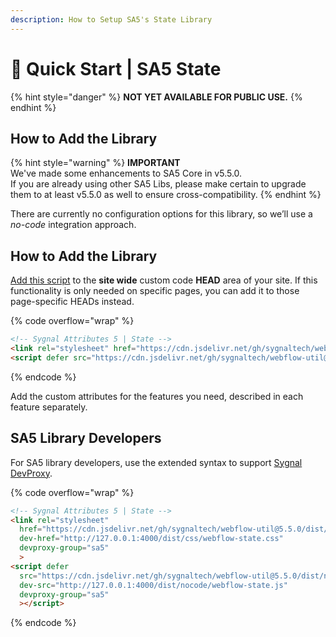 ```yaml
---
description: How to Setup SA5's State Library
---
```


# 🚀 Quick Start | SA5 State

{% hint style="danger" %}
**NOT YET AVAILABLE FOR PUBLIC USE.**
{% endhint %}

## How to Add the Library   <a href="#step-1---add-the-library" id="step-1---add-the-library"></a>

{% hint style="warning" %}
**IMPORTANT** \
We've made some enhancements to SA5 Core in v5.5.0. \
If you are already using other SA5 Libs, please make certain to upgrade them to at least v5.5.0 as well to ensure cross-compatibility.&#x20;
{% endhint %}

There are currently no configuration options for this library, so we’ll use a _no-code_ integration approach.

## How to Add the Library <a href="#step-1---add-the-library" id="step-1---add-the-library"></a>

[Add this script](../overview/how-to-add-custom-code.md) to the **site wide** custom code **HEAD** area of your site. If this functionality is only needed on specific pages, you can add it to those page-specific HEADs instead. &#x20;

{% code overflow="wrap" %}
```html
<!-- Sygnal Attributes 5 | State --> 
<link rel="stylesheet" href="https://cdn.jsdelivr.net/gh/sygnaltech/webflow-util@5.5.0/dist/css/webflow-state.css"> 
<script defer src="https://cdn.jsdelivr.net/gh/sygnaltech/webflow-util@5.5.0/dist/nocode/webflow-state.js"></script>
```
{% endcode %}

Add the custom attributes for the features you need, described in each feature separately. &#x20;

## SA5 Library Developers

For SA5 library developers, use the extended syntax to support [Sygnal DevProxy](https://engine.sygnal.com/devproxy).&#x20;

{% code overflow="wrap" %}
```html
<!-- Sygnal Attributes 5 | State --> 
<link rel="stylesheet" 
  href="https://cdn.jsdelivr.net/gh/sygnaltech/webflow-util@5.5.0/dist/css/webflow-state.css"
  dev-href="http://127.0.0.1:4000/dist/css/webflow-state.css"
  devproxy-group="sa5"
  > 
<script defer 
  src="https://cdn.jsdelivr.net/gh/sygnaltech/webflow-util@5.5.0/dist/nocode/webflow-state.js" 
  dev-src="http://127.0.0.1:4000/dist/nocode/webflow-state.js"
  devproxy-group="sa5"
  ></script>
```
{% endcode %}



